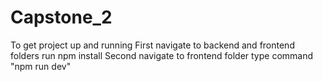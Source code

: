 # Capstone_2
To get project up and running
First navigate to backend and frontend folders run npm install
Second navigate to frontend folder type command "npm run dev"
